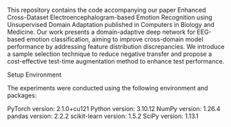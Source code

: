 This repository contains the code accompanying our paper Enhanced Cross-Dataset Electroencephalogram-based Emotion Recognition using Unsupervised Domain Adaptation published in Computers in Biology and Medicine. Our work presents a domain-adaptive deep network for EEG-based emotion classification, aiming to improve cross-domain model performance by addressing feature distribution discrepancies. We introduce a sample selection technique to reduce negative transfer and propose a cost-effective test-time augmentation method to enhance test performance.

Setup Environment

The experiments were conducted using the following environment and packages:

PyTorch version: 2.1.0+cu121
Python version: 3.10.12
NumPy version: 1.26.4
pandas version: 2.2.2
scikit-learn version: 1.5.2
SciPy version: 1.13.1

